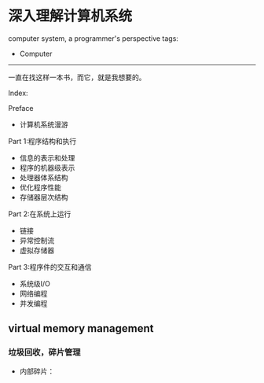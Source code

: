 深入理解计算机系统
===
computer system, a programmer's perspective
tags:
- Computer
---
一直在找这样一本书，而它，就是我想要的。


Index:

Preface

- 计算机系统漫游


Part 1:程序结构和执行

- 信息的表示和处理
- 程序的机器级表示
- 处理器体系结构
- 优化程序性能
- 存储器层次结构

Part 2:在系统上运行

- 链接
- 异常控制流
- 虚拟存储器

Part 3:程序件的交互和通信

- 系统级I/O
- 网络编程
- 并发编程




## virtual memory management

### 垃圾回收，碎片管理

- 内部碎片：










